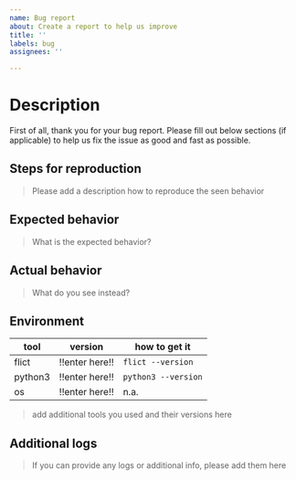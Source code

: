 ```yaml
---
name: Bug report
about: Create a report to help us improve
title: ''
labels: bug
assignees: ''

---
```


# Description

First of all, thank you for your bug report. Please fill out below sections (if applicable) to help us fix the issue as good and fast as possible.

## Steps for reproduction

> Please add a description how to reproduce the seen behavior

## Expected behavior

> What is the expected behavior?

## Actual behavior

> What do you see instead?

## Environment

 | tool    | version    | how to get it       |
 | ------- | ---------- | ------------------- |
 | flict   | !!enter here!! | `flict --version`   |
 | python3 | !!enter here!! | `python3 --version` |
 | os      | !!enter here!! | n.a.                |

> add additional tools you used and their versions here

## Additional logs

> If you can provide any logs or additional info, please add them here
